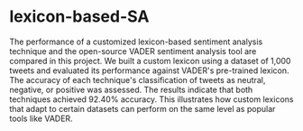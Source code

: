 # lexicon-based-SA

The performance of a customized lexicon-based sentiment analysis technique and the open-source VADER sentiment analysis tool are compared in this project. We built a custom lexicon using a dataset of 1,000 tweets and evaluated its performance against VADER's pre-trained lexicon. The accuracy of each technique's classification of tweets as neutral, negative, or positive was assessed. The results indicate that both techniques achieved 92.40% accuracy. This illustrates how custom lexicons that adapt to certain datasets can perform on the same level as popular tools like VADER.

